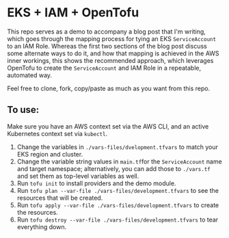 # EKS + IAM + OpenTofu

This repo serves as a demo to accompany a blog post that I'm writing, which goes through the mapping process for tying an EKS `ServiceAccount` to an IAM Role.  Whereas the first two sections of the blog post discuss some alternate ways to do it, and how that mapping is achieved in the AWS inner workings, this shows the recommended approach, which leverages OpenTofu to create the `ServiceAccount` and IAM Role in a repeatable, automated way.

Feel free to clone, fork, copy/paste as much as you want from this repo.

## To use:

Make sure you have an AWS context set via the AWS CLI, and an active Kubernetes context set via `kubectl`.

1. Change the variables in `./vars-files/dvelopment.tfvars` to match your EKS region and cluster.
2. Change the variable string values in `main.tf`for the `ServiceAccount` name and target namespace; alternatively, you can add those to `./vars.tf` and set them as top-level variables as well.
3. Run `tofu init` to install providers and the demo module.
4. Run `tofu plan --var-file ./vars-files/development.tfvars` to see the resources that will be created.
5. Run `tofu apply --var-file ./vars-files/development.tfvars` to create the resources.
6. Run `tofu destroy --var-file ./vars-files/development.tfvars` to tear everything down.